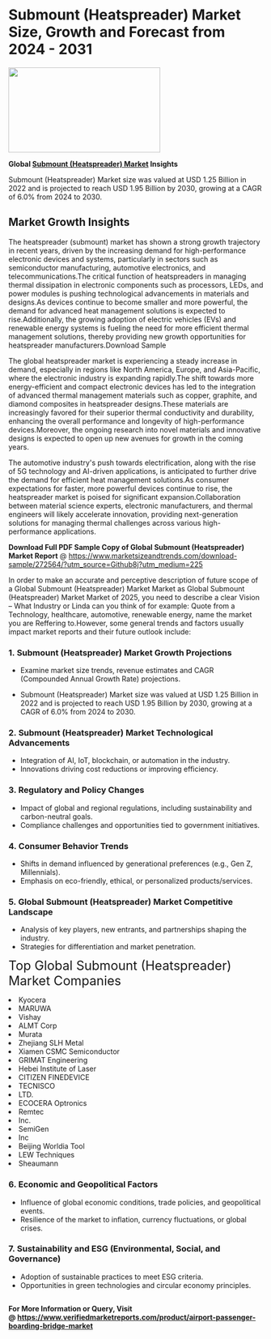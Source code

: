 <H1>Submount (Heatspreader) Market Size, Growth and Forecast from 2024 - 2031</H1><img class="aligncenter size-medium wp-image-584254" src="https://thirdeyenews.in/wp-content/uploads/2024/09/Global-Market-Research-300x168.jpeg" alt="" width="300" height="168" /><p><strong>Global&nbsp;<a href="https://www.marketsizeandtrends.com/download-sample/272564/?utm_source=Github8j?utm_medium=225">Submount (Heatspreader) Market</a> Insights</strong></p><p>Submount (Heatspreader) Market size was valued at USD 1.25 Billion in 2022 and is projected to reach USD 1.95 Billion by 2030, growing at a CAGR of 6.0% from 2024 to 2030.</p><p><h2>Market Growth Insights</h2> <p>The heatspreader (submount) market has shown a strong growth trajectory in recent years, driven by the increasing demand for high-performance electronic devices and systems, particularly in sectors such as semiconductor manufacturing, automotive electronics, and telecommunications.The critical function of heatspreaders in managing thermal dissipation in electronic components such as processors, LEDs, and power modules is pushing technological advancements in materials and designs.As devices continue to become smaller and more powerful, the demand for advanced heat management solutions is expected to rise.Additionally, the growing adoption of electric vehicles (EVs) and renewable energy systems is fueling the need for more efficient thermal management solutions, thereby providing new growth opportunities for heatspreader manufacturers.Download Sample</p> <p>The global heatspreader market is experiencing a steady increase in demand, especially in regions like North America, Europe, and Asia-Pacific, where the electronic industry is expanding rapidly.The shift towards more energy-efficient and compact electronic devices has led to the integration of advanced thermal management materials such as copper, graphite, and diamond composites in heatspreader designs.These materials are increasingly favored for their superior thermal conductivity and durability, enhancing the overall performance and longevity of high-performance devices.Moreover, the ongoing research into novel materials and innovative designs is expected to open up new avenues for growth in the coming years.</p> <p>The automotive industry's push towards electrification, along with the rise of 5G technology and AI-driven applications, is anticipated to further drive the demand for efficient heat management solutions.As consumer expectations for faster, more powerful devices continue to rise, the heatspreader market is poised for significant expansion.Collaboration between material science experts, electronic manufacturers, and thermal engineers will likely accelerate innovation, providing next-generation solutions for managing thermal challenges across various high-performance applications.</p> <p></p><p><span class=""><strong>Download Full PDF Sample Copy of Global Submount (Heatspreader) Market Report</strong> @ <a href="https://www.marketsizeandtrends.com/download-sample/272564/?utm_source=Github8j?utm_medium=225" target="_blank">https://www.marketsizeandtrends.com/download-sample/272564/?utm_source=Github8j?utm_medium=225</a></span></p><p>In order to make an accurate and perceptive description of future scope of a Global&nbsp;Submount (Heatspreader) Market Market as Global&nbsp;Submount (Heatspreader) Market Market of 2025, you need to describe a clear Vision &ndash; What Industry or Linda can you think of for example: Quote from a Technology, healthcare, automotive, renewable energy, name the market you are Reffering to.However, some general trends and factors usually impact market reports and their future outlook include:</p><h3>1.&nbsp;<strong>Submount (Heatspreader) Market Growth Projections</strong></h3><ul><li>Examine market size trends, revenue estimates and CAGR (Compounded Annual Growth Rate) projections.</li><li><p>Submount (Heatspreader) Market size was valued at USD 1.25 Billion in 2022 and is projected to reach USD 1.95 Billion by 2030, growing at a CAGR of 6.0% from 2024 to 2030.</p></li></ul><h3>2.&nbsp;<strong>Submount (Heatspreader) Market Technological Advancements</strong></h3><ul><li>Integration of AI, IoT, blockchain, or automation in the industry.</li><li>Innovations driving cost reductions or improving efficiency.</li></ul><h3>3.&nbsp;<strong>Regulatory and Policy Changes</strong></h3><ul><li>Impact of global and regional regulations, including sustainability and carbon-neutral goals.</li><li>Compliance challenges and opportunities tied to government initiatives.</li></ul><h3>4.&nbsp;<strong>Consumer Behavior Trends</strong></h3><ul><li>Shifts in demand influenced by generational preferences (e.g., Gen Z, Millennials).</li><li>Emphasis on eco-friendly, ethical, or personalized products/services.</li></ul><h3>5.&nbsp;<strong>Global Submount (Heatspreader) Market Competitive Landscape</strong></h3><ul><li>Analysis of key players, new entrants, and partnerships shaping the industry.</li><li>Strategies for differentiation and market penetration.</li></ul><p data-pm-slice="1 1 []"><span style="color: inherit; font-family: inherit; font-size: 25px;">Top Global Submount (Heatspreader) Market Companies</span></p><div class="" data-test-id=""><p><li>Kyocera</li><li> MARUWA</li><li> Vishay</li><li> ALMT Corp</li><li> Murata</li><li> Zhejiang SLH Metal</li><li> Xiamen CSMC Semiconductor</li><li> GRIMAT Engineering</li><li> Hebei Institute of Laser</li><li> CITIZEN FINEDEVICE</li><li> TECNISCO</li><li>LTD.</li><li> ECOCERA Optronics</li><li> Remtec</li><li> Inc.</li><li> SemiGen</li><li> Inc</li><li> Beijing Worldia Tool</li><li> LEW Techniques</li><li> Sheaumann</li></p></div><h3>6.&nbsp;<strong>Economic and Geopolitical Factors</strong></h3><ul><li>Influence of global economic conditions, trade policies, and geopolitical events.</li><li>Resilience of the market to inflation, currency fluctuations, or global crises.</li></ul><h3>7.&nbsp;<strong>Sustainability and ESG (Environmental, Social, and Governance)</strong></h3><ul><li>Adoption of sustainable practices to meet ESG criteria.</li><li>Opportunities in green technologies and circular economy principles.</li></ul><h2><strong style="font-size: 14px;">For More Information or Query, Visit @&nbsp;</strong><a style="background-color: #ffffff; font-size: 14px;" href="https://www.marketsizeandtrends.com/report/submount-heatspreader-market/" target="_blank">https://www.verifiedmarketreports.com/product/airport-passenger-boarding-bridge-market</a></h2>